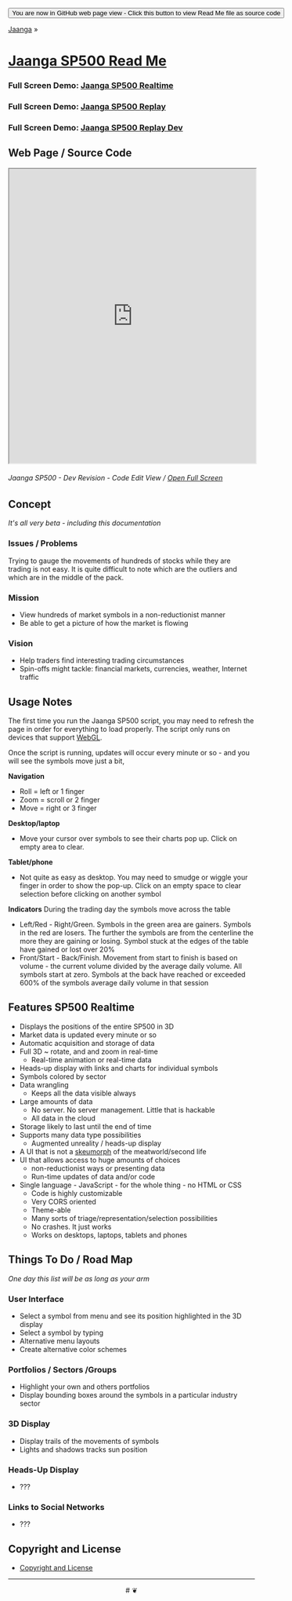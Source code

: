 
<span style=display:none; >[You are now in a GitHub source code view - click this button to view this read me file as a web page]( https://jaanga.github.io/sp500/ "View file as a web page." ) </span>
<div><input type=button value='You are now in GitHub web page view - Click this button to view Read Me file as source code' onclick=window.location.href='https://github.com/jaanga/sp500/'; /></div>

[Jaanga]( https://jaanga.github.io/ ) &raquo;

[Jaanga SP500 Read Me]( index.html )
===


### Full Screen Demo: [Jaanga SP500 Realtime]( https://jaanga.github.io/sp500/sp500-realtime/ )

### Full Screen Demo: [Jaanga SP500 Replay]( https://jaanga.github.io/sp500/sp500-replay/ )

### Full Screen Demo: [Jaanga SP500 Replay Dev]( https://jaanga.github.io/sp500/sp500-replay/dev/ )


## Web Page / Source Code

<div><iframe class=ifr src="https://jaanga.github.io/sp500/sp500-realtime/sp500-realtime-r1.html" width=100% height=600px class='overview' >
There is an 'iframe' here. It is not visible when viewed on github.com/jaanga/sp500. To view, click the 'web page' link at the top.
</iframe></div>

###### _Jaanga SP500 - Dev Revision - Code Edit View_ / [Open Full Screen]( https://jaanga.github.io/cookbook-html/templates/code-edit-view/code-edit-view-r2.html#https://jaanga.github.io/sp500/sp500-realtime/sp500-realtime-r1.html )


## Concept

_It's all very beta - including this documentation_

### Issues / Problems

Trying to gauge the movements of hundreds of stocks while they are trading is not easy.
It is quite difficult to note which are the outliers and which are in the middle of the pack.

### Mission
<!-- a statement of a rationale, applicable now as well as in the future -->

* View hundreds of market symbols in a non-reductionist manner
* Be able to get a picture of how the market is flowing

### Vision
<!--  a descriptive picture of a desired future state -->

* Help traders find interesting trading circumstances
* Spin-offs might tackle: financial markets, currencies, weather, Internet traffic


## Usage Notes

The first time you run the Jaanga SP500 script, you may need to refresh the page in order for everything to load properly.
The script only runs on devices that support [WebGL]( https://get.webgl.org/ ).

Once the script is running, updates will occur every minute or so - and you will see the symbols move just a bit,

**Navigation**
* Roll = left or 1 finger
* Zoom = scroll or 2 finger
* Move = right or 3 finger

**Desktop/laptop**
* Move your cursor over symbols to see their charts pop up. Click on empty area to clear.

**Tablet/phone**
* Not quite as easy as desktop. You may need to smudge or wiggle your finger in order to show the pop-up.
Click on an empty space to clear selection before clicking on another symbol

**Indicators**
During the trading day the symbols move across the table
* Left/Red - Right/Green. Symbols in the green area are gainers. Symbols in the red are losers.
The further the symbols are from the centerline the more they are gaining or losing.
Symbol stuck at the edges of the table have gained or lost over 20%
* Front/Start - Back/Finish. Movement from start to finish is based on volume - the current volume divided by the average daily volume.
All symbols start at zero. Symbols at the back have reached or exceeded 600% of the symbols average daily volume in that session

## Features SP500 Realtime
<!-- and benefits -->

* Displays the positions of the entire SP500 in 3D
* Market data is updated every minute or so
* Automatic acquisition and storage of data
* Full 3D ~ rotate, and and zoom in real-time
	* Real-time animation or real-time data
* Heads-up display with links and charts for individual symbols
* Symbols colored by sector
* Data wrangling
	* Keeps all the data visible always
* Large amounts of data
	* No server. No server management. Little that is hackable
	* All data in the cloud
* Storage likely to last until the end of time
* Supports many data type possibilities
	* Augmented unreality / heads-up display
* A UI that is not a [skeumorph]( https://en.wikipedia.org/wiki/Skeuomorph ) of the meatworld/second life
* UI that allows access to huge amounts of choices
	* non-reductionist ways or presenting data
	* Run-time updates of data and/or code
* Single language - JavaScript - for the whole thing - no HTML or CSS
	* Code is highly customizable
	* Very CORS oriented
	* Theme-able
	* Many sorts of triage/representation/selection possibilities
	* No crashes. It just works
	* Works on desktops, laptops, tablets and phones



## Things To Do / Road Map

_One day this list will be as long as your arm_

### User Interface

* Select a symbol from menu and see its position highlighted in the 3D display
* Select a symbol by typing
* Alternative menu layouts
* Create alternative color schemes

### Portfolios / Sectors /Groups
* Highlight your own and others portfolios
* Display bounding boxes around the symbols in a particular industry sector

### 3D Display
* Display trails of the movements of symbols
* Lights and shadows tracks sun position

### Heads-Up Display

* ???

### Links to Social Networks

* ???

## Copyright and License

* [Copyright and License]( https://jaanga.github.io/#https://jaanga.github.io/jaanga-copyright-and-mit-license.md )

***

<center title="dingbat" >
# <a href=javascript:window.scrollTo(0,0); style=text-decoration:none; >❦</a>
</center>


